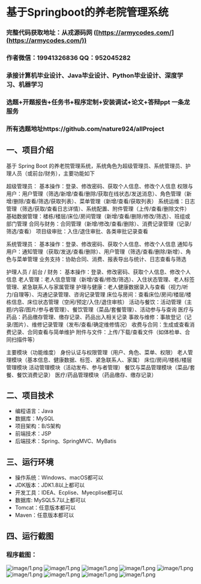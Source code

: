 基于Springboot的养老院管理系统
=

### 完整代码获取地址：从戎源码网 ([https://armycodes.com/](https://armycodes.com/))
### 作者微信：19941326836  QQ：952045282 
### 承接计算机毕业设计、Java毕业设计、Python毕业设计、深度学习、机器学习
### 选题+开题报告+任务书+程序定制+安装调试+论文+答辩ppt 一条龙服务
### 所有选题地址https://github.com/nature924/allProject

一、项目介绍
---
基于 Spring Boot 的养老院管理系统，系统角色为超级管理员、系统管理员、护理人员（或前台/财务），主要功能如下

超级管理员：
基本操作：登录、修改密码、获取个人信息、修改个人信息
权限与用户：用户管理（筛选/新增/查看/删除/获取在线状态/发送消息）、角色管理（新增/删除/查看/筛选/获取列表）、菜单管理（新增/查看/获取列表）
系统运维：日志管理（筛选/获取/查看日志详情）、系统配置、附件管理（上传/查看/删除文件）
基础数据管理：楼栋/楼层/床位/房间管理（新增/查看/删除/修改/筛选）、班组或部门管理
合同与财务：合同管理（新增/修改/查看/删除）、消费记录管理（记录/筛选/查看）
项目级审批：入住/退住审批、各类审批记录查看

系统管理员：
基本操作：登录、修改密码、获取个人信息、修改个人信息
通知与用户：通知管理（获取/发送/查看/删除）、用户管理（筛选/查看/删除/新增）、角色与菜单管理
业务支持：协助合同、消费、报表导出与统计、日志查看与筛选

护理人员 / 前台 / 财务：
基本操作：登录、修改密码、获取个人信息、修改个人信息
老人管理：老人信息管理（新增/查看/修改/筛选）、入住状态管理、老人标签管理、紧急联系人与家属管理
护理与健康：老人健康数据录入与查看（视力/听力/自理等）、沟通记录管理、咨询记录管理
床位与房间：查看床位/房间/楼层/楼栋信息、床位状态管理（空闲/预定/入住/退住审核）
活动与餐饮：活动管理（主题/内容/图片/参与者管理）、餐饮管理（菜品/套餐管理）、活动参与与查询
医疗与药品：药品缴存管理、缴存记录、药品出入相关记录
事故与维修：事故登记（记录/图片）、维修记录管理（发布/查看/确定维修情况）
收费与合同：生成或查看消费记录、合同查看与简单维护
附件与文件：上传/下载/查看文件（如体检单、合同扫描件等）

主要模块（功能维度）
身份认证与权限管理（用户、角色、菜单、权限）
老人管理模块（基本信息、健康数据、标签、紧急联系人、家属）
床位/房间/楼栋/楼层管理模块
活动管理模块（活动发布、参与者管理）
餐饮与菜品管理模块（菜品/套餐、餐饮消费记录）
医疗/药品管理模块（药品缴存、缴存记录）


二、项目技术
---
- 编程语言：Java
- 数据库：MySQL
- 项目架构：B/S架构
- 前端技术：JSP
- 后端技术：Spring、SpringMVC、MyBatis

三、运行环境
---
- 操作系统：Windows、macOS都可以
- JDK版本：JDK1.8以上都可以
- 开发工具：IDEA、Ecplise、Myecplise都可以
- 数据库: MySQL5.7以上都可以
- Tomcat：任意版本都可以
- Maven：任意版本都可以

四、运行截图
---

### 程序截图：
![image/1.png](image/1.png)
![image/1.png](image/2.png)
![image/1.png](image/3.png)
![image/1.png](image/5.png)
![image/1.png](image/6.png)
![image/1.png](image/7.png)
![image/1.png](image/8.png)
![image/1.png](image/9.png)
![image/1.png](image/10.png)




